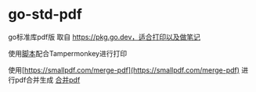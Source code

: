 # go-std-pdf

go标准库pdf版 取自 https://pkg.go.dev，适合打印以及做笔记

使用[脚本](go_dev_package_to_pdf.js)配合Tampermonkey进行打印

使用[https://smallpdf.com/merge-pdf](https://smallpdf.com/merge-pdf) 进行pdf合并生成 [合并pdf](merged.pdf)
